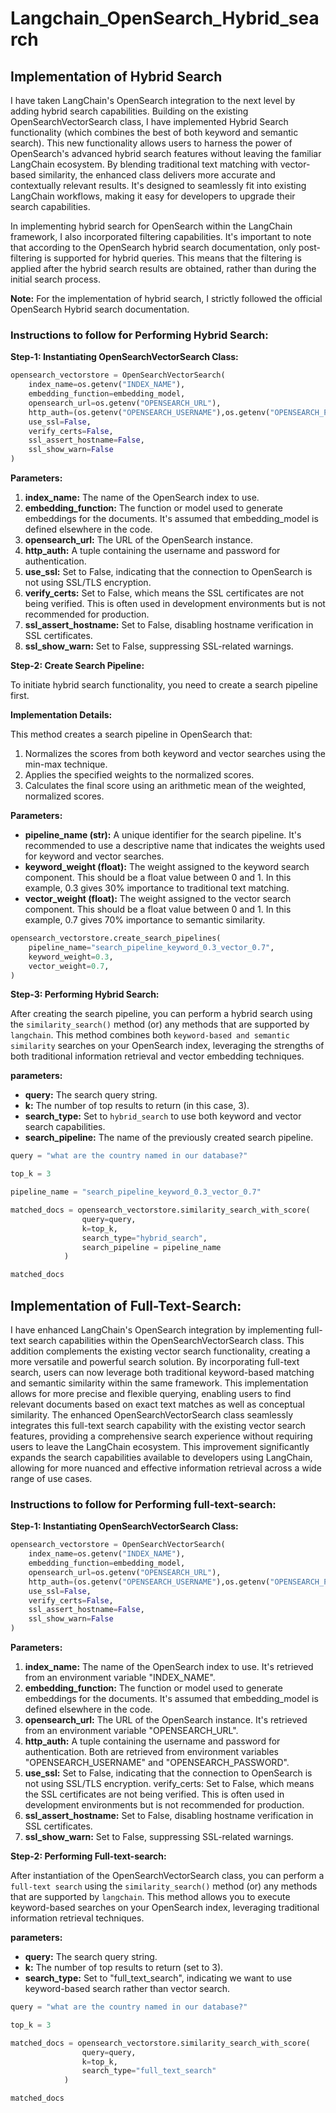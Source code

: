 # Langchain_OpenSearch_Hybrid_search

## Implementation of Hybrid Search 

I have taken LangChain's OpenSearch integration to the next level by adding hybrid search capabilities. Building on the existing OpenSearchVectorSearch class, I have implemented Hybrid Search functionality (which combines the best of both keyword and semantic search). This new functionality allows users to harness the power of OpenSearch's advanced hybrid search features without leaving the familiar LangChain ecosystem. By blending traditional text matching with vector-based similarity, the enhanced class delivers more accurate and contextually relevant results. It's designed to seamlessly fit into existing LangChain workflows, making it easy for developers to upgrade their search capabilities.

In implementing hybrid search for OpenSearch within the LangChain framework, I also incorporated filtering capabilities. It's important to note that according to the OpenSearch hybrid search documentation, only post-filtering is supported for hybrid queries. This means that the filtering is applied after the hybrid search results are obtained, rather than during the initial search process.

**Note:** For the implementation of hybrid search, I strictly followed the official OpenSearch Hybrid search documentation. 

### Instructions to follow for Performing Hybrid Search:

**Step-1: Instantiating OpenSearchVectorSearch Class:**
```python
opensearch_vectorstore = OpenSearchVectorSearch(
    index_name=os.getenv("INDEX_NAME"),
    embedding_function=embedding_model,
    opensearch_url=os.getenv("OPENSEARCH_URL"),
    http_auth=(os.getenv("OPENSEARCH_USERNAME"),os.getenv("OPENSEARCH_PASSWORD")),
    use_ssl=False,
    verify_certs=False,
    ssl_assert_hostname=False,
    ssl_show_warn=False
)
```

**Parameters:**
1. **index_name:** The name of the OpenSearch index to use.
2. **embedding_function:** The function or model used to generate embeddings for the documents. It's assumed that embedding_model is defined elsewhere in the code.
3. **opensearch_url:** The URL of the OpenSearch instance.
4. **http_auth:** A tuple containing the username and password for authentication.
5. **use_ssl:** Set to False, indicating that the connection to OpenSearch is not using SSL/TLS encryption.
6. **verify_certs:** Set to False, which means the SSL certificates are not being verified. This is often used in development environments but is not recommended for production.
7. **ssl_assert_hostname:** Set to False, disabling hostname verification in SSL certificates.
8. **ssl_show_warn:** Set to False, suppressing SSL-related warnings.

**Step-2: Create Search Pipeline:**

To initiate hybrid search functionality, you need to create a search pipeline first. 

**Implementation Details:**

This method creates a search pipeline in OpenSearch that:
1. Normalizes the scores from both keyword and vector searches using the min-max technique.
2. Applies the specified weights to the normalized scores.
3. Calculates the final score using an arithmetic mean of the weighted, normalized scores.


**Parameters:**

* **pipeline_name (str):** A unique identifier for the search pipeline. It's recommended to use a descriptive name that indicates the weights used for keyword and vector searches.
* **keyword_weight (float):** The weight assigned to the keyword search component. This should be a float value between 0 and 1. In this example, 0.3 gives 30% importance to traditional text matching.
* **vector_weight (float):** The weight assigned to the vector search component. This should be a float value between 0 and 1. In this example, 0.7 gives 70% importance to semantic similarity.

```python
opensearch_vectorstore.create_search_pipelines(
    pipeline_name="search_pipeline_keyword_0.3_vector_0.7",
    keyword_weight=0.3,
    vector_weight=0.7,
)
```

**Step-3: Performing Hybrid Search:**

After creating the search pipeline, you can perform a hybrid search using the `similarity_search()` method (or) any methods that are supported by `langchain`. This method combines both `keyword-based and semantic similarity` searches on your OpenSearch index, leveraging the strengths of both traditional information retrieval and vector embedding techniques.

**parameters:**
* **query:** The search query string.
* **k:** The number of top results to return (in this case, 3).
* **search_type:** Set to `hybrid_search` to use both keyword and vector search capabilities.
* **search_pipeline:** The name of the previously created search pipeline.

```python
query = "what are the country named in our database?"

top_k = 3

pipeline_name = "search_pipeline_keyword_0.3_vector_0.7"

matched_docs = opensearch_vectorstore.similarity_search_with_score(
                query=query,
                k=top_k,
                search_type="hybrid_search",
                search_pipeline = pipeline_name
            )

matched_docs
```

## Implementation of Full-Text-Search: 

I have enhanced LangChain's OpenSearch integration by implementing full-text search capabilities within the OpenSearchVectorSearch class. This addition complements the existing vector search functionality, creating a more versatile and powerful search solution. By incorporating full-text search, users can now leverage both traditional keyword-based matching and semantic similarity within the same framework. This implementation allows for more precise and flexible querying, enabling users to find relevant documents based on exact text matches as well as conceptual similarity. The enhanced OpenSearchVectorSearch class seamlessly integrates this full-text search capability with the existing vector search features, providing a comprehensive search experience without requiring users to leave the LangChain ecosystem. This improvement significantly expands the search capabilities available to developers using LangChain, allowing for more nuanced and effective information retrieval across a wide range of use cases.

### Instructions to follow for Performing full-text-search:

**Step-1: Instantiating OpenSearchVectorSearch Class:**
```python
opensearch_vectorstore = OpenSearchVectorSearch(
    index_name=os.getenv("INDEX_NAME"),
    embedding_function=embedding_model,
    opensearch_url=os.getenv("OPENSEARCH_URL"),
    http_auth=(os.getenv("OPENSEARCH_USERNAME"),os.getenv("OPENSEARCH_PASSWORD")),
    use_ssl=False,
    verify_certs=False,
    ssl_assert_hostname=False,
    ssl_show_warn=False
)
```

**Parameters:**
1. **index_name:** The name of the OpenSearch index to use. It's retrieved from an environment variable "INDEX_NAME".
2. **embedding_function:** The function or model used to generate embeddings for the documents. It's assumed that embedding_model is defined elsewhere in the code.
3. **opensearch_url:** The URL of the OpenSearch instance. It's retrieved from an environment variable "OPENSEARCH_URL".
4. **http_auth:** A tuple containing the username and password for authentication. Both are retrieved from environment variables "OPENSEARCH_USERNAME" and "OPENSEARCH_PASSWORD".
5. **use_ssl:** Set to False, indicating that the connection to OpenSearch is not using SSL/TLS encryption.
verify_certs: Set to False, which means the SSL certificates are not being verified. This is often used in development environments but is not recommended for production.
6. **ssl_assert_hostname:** Set to False, disabling hostname verification in SSL certificates.
7. **ssl_show_warn:** Set to False, suppressing SSL-related warnings.


**Step-2: Performing Full-text-search:**

After instantiation of the OpenSearchVectorSearch class, you can perform a `full-text search` using the `similarity_search()` method (or) any methods that are supported by `langchain`. This method allows you to execute keyword-based searches on your OpenSearch index, leveraging traditional information retrieval techniques.

**parameters:**
* **query:** The search query string.
* **k:** The number of top results to return (set to 3).
* **search_type:** Set to "full_text_search", indicating we want to use keyword-based search rather than vector search.

```python
query = "what are the country named in our database?"

top_k = 3

matched_docs = opensearch_vectorstore.similarity_search_with_score(
                query=query,
                k=top_k,
                search_type="full_text_search"
            )

matched_docs
```

 


